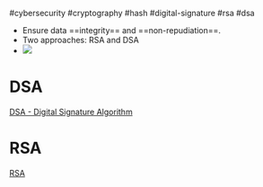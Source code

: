 #cybersecurity #cryptography  #hash #digital-signature #rsa #dsa 

- Ensure data ==integrity== and ==non-repudiation==.
- Two approaches: RSA and DSA
- ![](Pasted%20image%2020240512135727.png)
# DSA 
[DSA - Digital Signature Algorithm](DSA%20-%20Digital%20Signature%20Algorithm.md) 

# RSA
[RSA](RSA.md)
